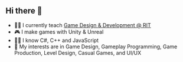 ## Hi there 👋

- 👨‍🏫 I currently teach [Game Design & Development @ RIT](https://www.rit.edu/computing/directory/eabigm-eric-baker)
- 🎮 I make games with Unity & Unreal
- :man_technologist: I know C#, C++ and JavaScript
- :mage: My interests are in Game Design, Gameplay Programming, Game Production, Level Design, Casual Games, and UI/UX
